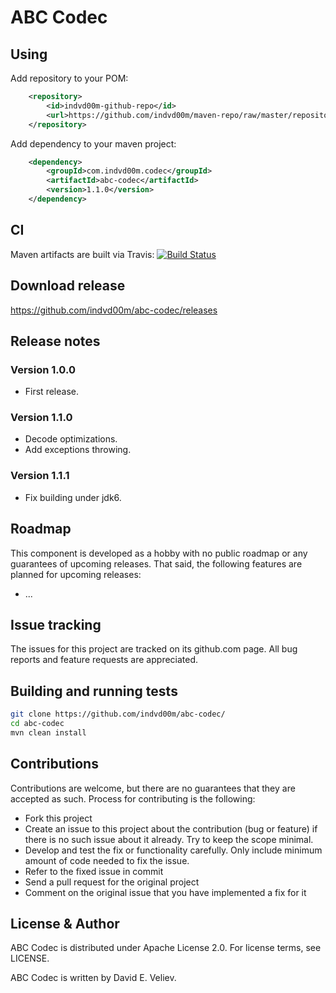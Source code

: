 # ABC Codec

## Using
Add repository to your POM:

```xml
	<repository>
		<id>indvd00m-github-repo</id>
		<url>https://github.com/indvd00m/maven-repo/raw/master/repository</url>
	</repository>
```

Add dependency to your maven project:

```xml
	<dependency>
		<groupId>com.indvd00m.codec</groupId>
		<artifactId>abc-codec</artifactId>
		<version>1.1.0</version>
	</dependency>
```

## CI
Maven artifacts are built via Travis: 
[![Build Status](https://travis-ci.org/indvd00m/abc-codec.svg?branch=master)](https://travis-ci.org/indvd00m/abc-codec)

## Download release

https://github.com/indvd00m/abc-codec/releases

## Release notes

### Version 1.0.0
- First release.

### Version 1.1.0
- Decode optimizations.
- Add exceptions throwing.

### Version 1.1.1
- Fix building under jdk6.

## Roadmap

This component is developed as a hobby with no public roadmap or any guarantees of upcoming releases. That said, the following features are planned for upcoming releases:
- ...

## Issue tracking

The issues for this project are tracked on its github.com page. All bug reports and feature requests are appreciated. 

## Building and running tests
```bash
git clone https://github.com/indvd00m/abc-codec/
cd abc-codec
mvn clean install
```

## Contributions

Contributions are welcome, but there are no guarantees that they are accepted as such. Process for contributing is the following:
- Fork this project
- Create an issue to this project about the contribution (bug or feature) if there is no such issue about it already. Try to keep the scope minimal.
- Develop and test the fix or functionality carefully. Only include minimum amount of code needed to fix the issue.
- Refer to the fixed issue in commit
- Send a pull request for the original project
- Comment on the original issue that you have implemented a fix for it

## License & Author

ABC Codec is distributed under Apache License 2.0. For license terms, see LICENSE.

ABC Codec is written by David E. Veliev.
